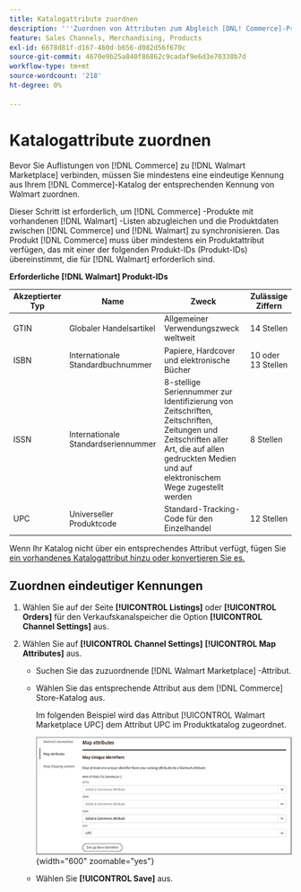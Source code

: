 ```yaml
---
title: Katalogattribute zuordnen
description: '''Zuordnen von Attributen zum Abgleich [DNL! Commerce]-Produkte in bestehende [!DNL Walmart Marketplace] Auflistungen aufnehmen und Daten zwischen [!DNL Channel Manager] und [!DNL Walmart] synchronisieren.'
feature: Sales Channels, Merchandising, Products
exl-id: 6678d81f-d167-460d-b656-d082d56f670c
source-git-commit: 4670e9b25a840f86862c9cadaf9e6d3e70330b7d
workflow-type: tm+mt
source-wordcount: '218'
ht-degree: 0%

---
```


# Katalogattribute zuordnen

Bevor Sie Auflistungen von [!DNL Commerce] zu [!DNL Walmart Marketplace] verbinden, müssen Sie mindestens eine eindeutige Kennung aus Ihrem [!DNL Commerce]-Katalog der entsprechenden Kennung von Walmart zuordnen.

Dieser Schritt ist erforderlich, um [!DNL Commerce] -Produkte mit vorhandenen [!DNL Walmart] -Listen abzugleichen und die Produktdaten zwischen [!DNL Commerce] und [!DNL Walmart] zu synchronisieren. Das Produkt [!DNL Commerce] muss über mindestens ein Produktattribut verfügen, das mit einer der folgenden Produkt-IDs (Produkt-IDs) übereinstimmt, die für [!DNL Walmart] erforderlich sind.

**Erforderliche [!DNL Walmart] Produkt-IDs**

| **Akzeptierter Typ** | **Name** | **Zweck** | **Zulässige Ziffern** |
|-------------------|--------------------------------------|--------------------------------------------------------------------------------------------------------------------------------------------------|-----------------------|
| GTIN | Globaler Handelsartikel | Allgemeiner Verwendungszweck weltweit | 14 Stellen |
| ISBN | Internationale Standardbuchnummer | Papiere, Hardcover und elektronische Bücher | 10 oder 13 Stellen |
| ISSN | Internationale Standardseriennummer | 8-stellige Seriennummer zur Identifizierung von Zeitschriften, Zeitschriften, Zeitungen und Zeitschriften aller Art, die auf allen gedruckten Medien und auf elektronischem Wege zugestellt werden | 8 Stellen |
| UPC | Universeller Produktcode | Standard-Tracking-Code für den Einzelhandel | 12 Stellen |

Wenn Ihr Katalog nicht über ein entsprechendes Attribut verfügt, fügen Sie [ein vorhandenes Katalogattribut hinzu oder konvertieren Sie es.](https://experienceleague.adobe.com/docs/commerce-admin/catalog/product-attributes/product-attributes.html)

## Zuordnen eindeutiger Kennungen

1. Wählen Sie auf der Seite **[!UICONTROL Listings]** oder **[!UICONTROL Orders]** für den Verkaufskanalspeicher die Option **[!UICONTROL Channel Settings]** aus.

1. Wählen Sie auf **[!UICONTROL Channel Settings]** **[!UICONTROL Map Attributes]** aus.

   - Suchen Sie das zuzuordnende [!DNL Walmart Marketplace] -Attribut.

   - Wählen Sie das entsprechende Attribut aus dem [!DNL Commerce] Store-Katalog aus.

     Im folgenden Beispiel wird das Attribut [!UICONTROL Walmart Marketplace UPC] dem Attribut UPC im Produktkatalog zugeordnet.

     ![Zuordnen von Attributen für Produktübereinstimmungskriterien](assets/products-map-attributes-for-match.png){width="600" zoomable="yes"}

   - Wählen Sie **[!UICONTROL Save]** aus.
